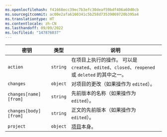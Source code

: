 ```yaml
---
ms.openlocfilehash: f41668ecc39ec7b3efc30deaf59bdf406a60d0cb
ms.sourcegitcommit: ac00e2afa6160341c5b258d73539869720b395a4
ms.translationtype: HT
ms.contentlocale: zh-CN
ms.lasthandoff: 09/09/2022
ms.locfileid: "147876037"
---
```

密钥 | 类型 | 说明
----|------|-------------
`action`|`string` | 在项目上执行的操作。 可以是 `created`、`edited`、`closed`、`reopened` 或 `deleted` 的其中之一。
`changes`|`object` | 对项目的更改（如果操作为 `edited`）。
`changes[name][from]` |`string` | 先前版本的名称（如果操作为 `edited`）。
`changes[body][from]` |`string` | 正文的先前版本（如果操作为 `edited`）。
`project`|`object` | [项目](/rest/reference/projects)本身。
